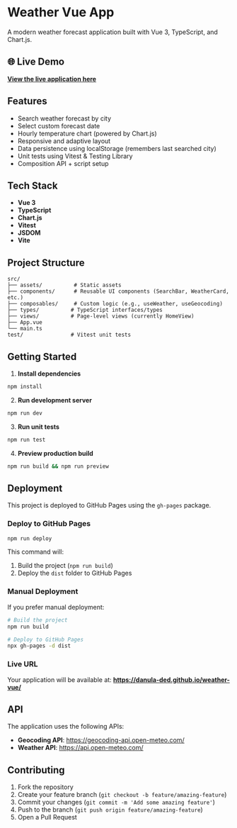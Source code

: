# Weather Vue App

A modern weather forecast application built with Vue 3, TypeScript, and Chart.js.

## 🌐 Live Demo

**[View the live application here](https://danula-ded.github.io/weather-vue/)**

## Features

- Search weather forecast by city
- Select custom forecast date
- Hourly temperature chart (powered by Chart.js)
- Responsive and adaptive layout
- Data persistence using localStorage (remembers last searched city)
- Unit tests using Vitest & Testing Library
- Composition API + script setup

## Tech Stack

- **Vue 3**
- **TypeScript**
- **Chart.js**
- **Vitest**
- **JSDOM**
- **Vite**

## Project Structure

```
src/
├── assets/          # Static assets
├── components/      # Reusable UI components (SearchBar, WeatherCard, etc.)
├── composables/     # Custom logic (e.g., useWeather, useGeocoding)
├── types/          # TypeScript interfaces/types
├── views/          # Page-level views (currently HomeView)
├── App.vue
└── main.ts
test/               # Vitest unit tests
```

## Getting Started

1. **Install dependencies**

```bash
npm install
```

2. **Run development server**

```bash
npm run dev
```

3. **Run unit tests**

```bash
npm run test
```

4. **Preview production build**

```bash
npm run build && npm run preview
```

## Deployment

This project is deployed to GitHub Pages using the `gh-pages` package.

### Deploy to GitHub Pages

```bash
npm run deploy
```

This command will:

1. Build the project (`npm run build`)
2. Deploy the `dist` folder to GitHub Pages

### Manual Deployment

If you prefer manual deployment:

```bash
# Build the project
npm run build

# Deploy to GitHub Pages
npx gh-pages -d dist
```

### Live URL

Your application will be available at: **https://danula-ded.github.io/weather-vue/**

## API

The application uses the following APIs:

- **Geocoding API**: https://geocoding-api.open-meteo.com/
- **Weather API**: https://api.open-meteo.com/

## Contributing

1. Fork the repository
2. Create your feature branch (`git checkout -b feature/amazing-feature`)
3. Commit your changes (`git commit -m 'Add some amazing feature'`)
4. Push to the branch (`git push origin feature/amazing-feature`)
5. Open a Pull Request
